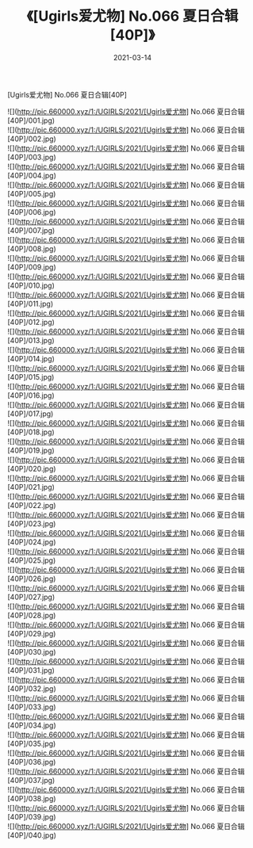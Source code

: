 ﻿---
layout: post
title:  《[Ugirls爱尤物] No.066 夏日合辑[40P]》
date:   2021-03-14
img: http://pic.660000.xyz/1:/UGIRLS/2021/[Ugirls爱尤物] No.066 夏日合辑[40P]/000.jpg
categories: [美女, 清纯, 唯美]
---

[Ugirls爱尤物] No.066 夏日合辑[40P]

  ![](http://pic.660000.xyz/1:/UGIRLS/2021/[Ugirls爱尤物] No.066 夏日合辑[40P]/001.jpg) <br> ![](http://pic.660000.xyz/1:/UGIRLS/2021/[Ugirls爱尤物] No.066 夏日合辑[40P]/002.jpg) <br> ![](http://pic.660000.xyz/1:/UGIRLS/2021/[Ugirls爱尤物] No.066 夏日合辑[40P]/003.jpg) <br> ![](http://pic.660000.xyz/1:/UGIRLS/2021/[Ugirls爱尤物] No.066 夏日合辑[40P]/004.jpg) <br> ![](http://pic.660000.xyz/1:/UGIRLS/2021/[Ugirls爱尤物] No.066 夏日合辑[40P]/005.jpg) <br> ![](http://pic.660000.xyz/1:/UGIRLS/2021/[Ugirls爱尤物] No.066 夏日合辑[40P]/006.jpg) <br> ![](http://pic.660000.xyz/1:/UGIRLS/2021/[Ugirls爱尤物] No.066 夏日合辑[40P]/007.jpg) <br> ![](http://pic.660000.xyz/1:/UGIRLS/2021/[Ugirls爱尤物] No.066 夏日合辑[40P]/008.jpg) <br> ![](http://pic.660000.xyz/1:/UGIRLS/2021/[Ugirls爱尤物] No.066 夏日合辑[40P]/009.jpg) <br> ![](http://pic.660000.xyz/1:/UGIRLS/2021/[Ugirls爱尤物] No.066 夏日合辑[40P]/010.jpg) <br> ![](http://pic.660000.xyz/1:/UGIRLS/2021/[Ugirls爱尤物] No.066 夏日合辑[40P]/011.jpg) <br> ![](http://pic.660000.xyz/1:/UGIRLS/2021/[Ugirls爱尤物] No.066 夏日合辑[40P]/012.jpg) <br> ![](http://pic.660000.xyz/1:/UGIRLS/2021/[Ugirls爱尤物] No.066 夏日合辑[40P]/013.jpg) <br> ![](http://pic.660000.xyz/1:/UGIRLS/2021/[Ugirls爱尤物] No.066 夏日合辑[40P]/014.jpg) <br> ![](http://pic.660000.xyz/1:/UGIRLS/2021/[Ugirls爱尤物] No.066 夏日合辑[40P]/015.jpg) <br> ![](http://pic.660000.xyz/1:/UGIRLS/2021/[Ugirls爱尤物] No.066 夏日合辑[40P]/016.jpg) <br> ![](http://pic.660000.xyz/1:/UGIRLS/2021/[Ugirls爱尤物] No.066 夏日合辑[40P]/017.jpg) <br> ![](http://pic.660000.xyz/1:/UGIRLS/2021/[Ugirls爱尤物] No.066 夏日合辑[40P]/018.jpg) <br> ![](http://pic.660000.xyz/1:/UGIRLS/2021/[Ugirls爱尤物] No.066 夏日合辑[40P]/019.jpg) <br> ![](http://pic.660000.xyz/1:/UGIRLS/2021/[Ugirls爱尤物] No.066 夏日合辑[40P]/020.jpg) <br> ![](http://pic.660000.xyz/1:/UGIRLS/2021/[Ugirls爱尤物] No.066 夏日合辑[40P]/021.jpg) <br> ![](http://pic.660000.xyz/1:/UGIRLS/2021/[Ugirls爱尤物] No.066 夏日合辑[40P]/022.jpg) <br> ![](http://pic.660000.xyz/1:/UGIRLS/2021/[Ugirls爱尤物] No.066 夏日合辑[40P]/023.jpg) <br> ![](http://pic.660000.xyz/1:/UGIRLS/2021/[Ugirls爱尤物] No.066 夏日合辑[40P]/024.jpg) <br> ![](http://pic.660000.xyz/1:/UGIRLS/2021/[Ugirls爱尤物] No.066 夏日合辑[40P]/025.jpg) <br> ![](http://pic.660000.xyz/1:/UGIRLS/2021/[Ugirls爱尤物] No.066 夏日合辑[40P]/026.jpg) <br> ![](http://pic.660000.xyz/1:/UGIRLS/2021/[Ugirls爱尤物] No.066 夏日合辑[40P]/027.jpg) <br> ![](http://pic.660000.xyz/1:/UGIRLS/2021/[Ugirls爱尤物] No.066 夏日合辑[40P]/028.jpg) <br> ![](http://pic.660000.xyz/1:/UGIRLS/2021/[Ugirls爱尤物] No.066 夏日合辑[40P]/029.jpg) <br> ![](http://pic.660000.xyz/1:/UGIRLS/2021/[Ugirls爱尤物] No.066 夏日合辑[40P]/030.jpg) <br> ![](http://pic.660000.xyz/1:/UGIRLS/2021/[Ugirls爱尤物] No.066 夏日合辑[40P]/031.jpg) <br> ![](http://pic.660000.xyz/1:/UGIRLS/2021/[Ugirls爱尤物] No.066 夏日合辑[40P]/032.jpg) <br> ![](http://pic.660000.xyz/1:/UGIRLS/2021/[Ugirls爱尤物] No.066 夏日合辑[40P]/033.jpg) <br> ![](http://pic.660000.xyz/1:/UGIRLS/2021/[Ugirls爱尤物] No.066 夏日合辑[40P]/034.jpg) <br> ![](http://pic.660000.xyz/1:/UGIRLS/2021/[Ugirls爱尤物] No.066 夏日合辑[40P]/035.jpg) <br> ![](http://pic.660000.xyz/1:/UGIRLS/2021/[Ugirls爱尤物] No.066 夏日合辑[40P]/036.jpg) <br> ![](http://pic.660000.xyz/1:/UGIRLS/2021/[Ugirls爱尤物] No.066 夏日合辑[40P]/037.jpg) <br> ![](http://pic.660000.xyz/1:/UGIRLS/2021/[Ugirls爱尤物] No.066 夏日合辑[40P]/038.jpg) <br> ![](http://pic.660000.xyz/1:/UGIRLS/2021/[Ugirls爱尤物] No.066 夏日合辑[40P]/039.jpg) <br> ![](http://pic.660000.xyz/1:/UGIRLS/2021/[Ugirls爱尤物] No.066 夏日合辑[40P]/040.jpg) <br>